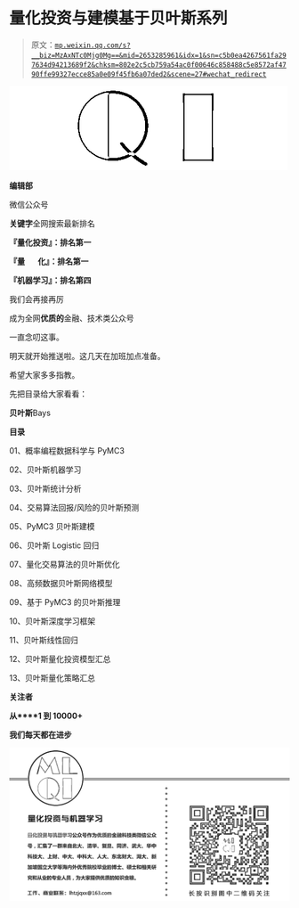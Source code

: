 # 量化投资与建模基于贝叶斯系列

> 原文：[`mp.weixin.qq.com/s?__biz=MzAxNTc0Mjg0Mg==&mid=2653285961&idx=1&sn=c5b0ea4267561fa297634d94213689f2&chksm=802e2c5cb759a54ac0f00646c858488c5e8572af4790ffe99327ecce85a0e09f45fb6a07ded2&scene=27#wechat_redirect`](http://mp.weixin.qq.com/s?__biz=MzAxNTc0Mjg0Mg==&mid=2653285961&idx=1&sn=c5b0ea4267561fa297634d94213689f2&chksm=802e2c5cb759a54ac0f00646c858488c5e8572af4790ffe99327ecce85a0e09f45fb6a07ded2&scene=27#wechat_redirect)

![](img/cb3bd660442e6bc134fbecf2477c43d1.png)

**编辑部**

微信公众号

**关键字**全网搜索最新排名

**『量化投资』：排名第一**

**『量       化』：排名第一**

**『机器学习』：排名第四**

我们会再接再厉

成为全网**优质的**金融、技术类公众号

一直念叨这事。

明天就开始推送啦。这几天在加班加点准备。

希望大家多多指教。

先把目录给大家看看：

**贝叶斯**Bays

**目录**

01、概率编程数据科学与 PyMC3

02、贝叶斯机器学习

03、贝叶斯统计分析

04、交易算法回报/风险的贝叶斯预测

05、PyMC3 贝叶斯建模

06、贝叶斯 Logistic 回归

07、量化交易算法的贝叶斯优化

08、高频数据贝叶斯网络模型

09、基于 PyMC3 的贝叶斯推理

10、贝叶斯深度学习框架

11、贝叶斯线性回归

12、贝叶斯量化投资模型汇总

13、贝叶斯量化策略汇总

**关注者**

**从****1 到 10000+**

**我们每天都在进步**

![](img/75adf94249ccd19cd678f27528ec406b.png)